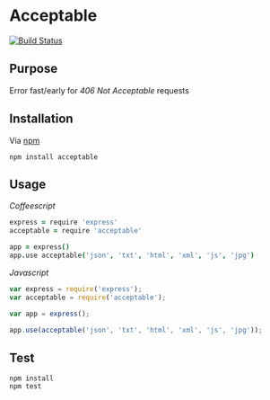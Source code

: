 # Acceptable
[![Build Status](https://travis-ci.org/scub45t3v3/acceptable.svg?branch=master)](https://travis-ci.org/scub45t3v3/acceptable)

## Purpose
Error fast/early for *406 Not Acceptable* requests

## Installation
Via [npm](https://www.npmjs.com/)

```
npm install acceptable
```

## Usage
*Coffeescript*

```coffeescript
express = require 'express'
acceptable = require 'acceptable'

app = express()
app.use acceptable('json', 'txt', 'html', 'xml', 'js', 'jpg')
```

*Javascript*

```javascript
var express = require('express');
var acceptable = require('acceptable');

var app = express();

app.use(acceptable('json', 'txt', 'html', 'xml', 'js', 'jpg'));
```

## Test
```
npm install
npm test
```
